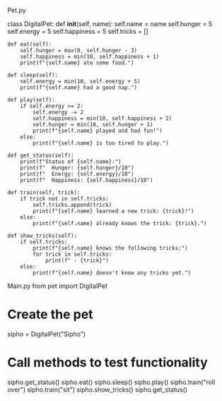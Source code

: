 Pet.py

class DigitalPet:
    def __init__(self, name):
        self.name = name
        self.hunger = 5
        self.energy = 5
        self.happiness = 5
        self.tricks = []

    def eat(self):
        self.hunger = max(0, self.hunger - 3)
        self.happiness = min(10, self.happiness + 1)
        print(f"{self.name} ate some food.")

    def sleep(self):
        self.energy = min(10, self.energy + 5)
        print(f"{self.name} had a good nap.")

    def play(self):
        if self.energy >= 2:
            self.energy -= 2
            self.happiness = min(10, self.happiness + 2)
            self.hunger = min(10, self.hunger + 1)
            print(f"{self.name} played and had fun!")
        else:
            print(f"{self.name} is too tired to play.")

    def get_status(self):
        print(f"Status of {self.name}:")
        print(f"  Hunger: {self.hunger}/10")
        print(f"  Energy: {self.energy}/10")
        print(f"  Happiness: {self.happiness}/10")

    def train(self, trick):
        if trick not in self.tricks:
            self.tricks.append(trick)
            print(f"{self.name} learned a new trick: {trick}!")
        else:
            print(f"{self.name} already knows the trick: {trick}.")

    def show_tricks(self):
        if self.tricks:
            print(f"{self.name} knows the following tricks:")
            for trick in self.tricks:
                print(f" - {trick}")
        else:
            print(f"{self.name} doesn't know any tricks yet.")




 Main.py
 from pet import DigitalPet

# Create the pet
sipho = DigitalPet("Sipho")

# Call methods to test functionality
sipho.get_status()
sipho.eat()
sipho.sleep()
sipho.play()
sipho.train("roll over")
sipho.train("sit")
sipho.show_tricks()
sipho.get_status()

